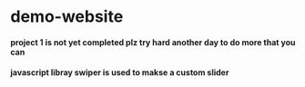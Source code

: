 # demo-website
#### project 1 is not yet completed plz try hard another day to do more that you can
#### javascript libray swiper is used to makse a custom slider
